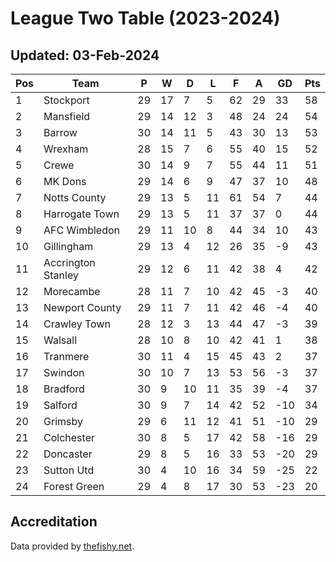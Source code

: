 # League Two Table (2023-2024)
## Updated: 03-Feb-2024

| Pos | Team | P | W | D | L | F | A | GD | Pts |
| --- | --- | --- | --- | --- | --- | --- | --- | --- | --- |
| 1 | Stockport | 29 | 17 | 7 | 5 | 62 | 29 | 33 | 58 |
| 2 | Mansfield | 29 | 14 | 12 | 3 | 48 | 24 | 24 | 54 |
| 3 | Barrow | 30 | 14 | 11 | 5 | 43 | 30 | 13 | 53 |
| 4 | Wrexham | 28 | 15 | 7 | 6 | 55 | 40 | 15 | 52 |
| 5 | Crewe | 30 | 14 | 9 | 7 | 55 | 44 | 11 | 51 |
| 6 | MK Dons | 29 | 14 | 6 | 9 | 47 | 37 | 10 | 48 |
| 7 | Notts County | 29 | 13 | 5 | 11 | 61 | 54 | 7 | 44 |
| 8 | Harrogate Town | 29 | 13 | 5 | 11 | 37 | 37 | 0 | 44 |
| 9 | AFC Wimbledon | 29 | 11 | 10 | 8 | 44 | 34 | 10 | 43 |
| 10 | Gillingham | 29 | 13 | 4 | 12 | 26 | 35 | -9 | 43 |
| 11 | Accrington Stanley | 29 | 12 | 6 | 11 | 42 | 38 | 4 | 42 |
| 12 | Morecambe | 28 | 11 | 7 | 10 | 42 | 45 | -3 | 40 |
| 13 | Newport County | 29 | 11 | 7 | 11 | 42 | 46 | -4 | 40 |
| 14 | Crawley Town | 28 | 12 | 3 | 13 | 44 | 47 | -3 | 39 |
| 15 | Walsall | 28 | 10 | 8 | 10 | 42 | 41 | 1 | 38 |
| 16 | Tranmere | 30 | 11 | 4 | 15 | 45 | 43 | 2 | 37 |
| 17 | Swindon | 30 | 10 | 7 | 13 | 53 | 56 | -3 | 37 |
| 18 | Bradford | 30 | 9 | 10 | 11 | 35 | 39 | -4 | 37 |
| 19 | Salford | 30 | 9 | 7 | 14 | 42 | 52 | -10 | 34 |
| 20 | Grimsby | 29 | 6 | 11 | 12 | 41 | 51 | -10 | 29 |
| 21 | Colchester | 30 | 8 | 5 | 17 | 42 | 58 | -16 | 29 |
| 22 | Doncaster | 29 | 8 | 5 | 16 | 33 | 53 | -20 | 29 |
| 23 | Sutton Utd | 30 | 4 | 10 | 16 | 34 | 59 | -25 | 22 |
| 24 | Forest Green | 29 | 4 | 8 | 17 | 30 | 53 | -23 | 20 |

## Accreditation 

Data provided by [thefishy.net](https://www.thefishy.net/).